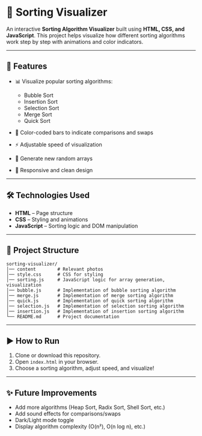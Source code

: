 # 🔢 Sorting Visualizer

An interactive **Sorting Algorithm Visualizer** built using **HTML, CSS, and JavaScript**. This project helps visualize how different sorting algorithms work step by step with animations and color indicators.

---

## 🚀 Features

* 📊 Visualize popular sorting algorithms:

  * Bubble Sort
  * Insertion Sort
  * Selection Sort
  * Merge Sort
  * Quick Sort
* 🎨 Color-coded bars to indicate comparisons and swaps
* ⚡ Adjustable speed of visualization
* 🔀 Generate new random arrays
* 📱 Responsive and clean design

---

## 🛠️ Technologies Used

* **HTML** – Page structure
* **CSS** – Styling and animations
* **JavaScript** – Sorting logic and DOM manipulation

---

## 📂 Project Structure

```
sorting-visualizer/
│── content        # Relevant photos
│── style.css      # CSS for styling
│── sorting.js     # JavaScript logic for array generation, visualization
│── bubble.js      # Implementation of bubble sorting algorithm
│── merge.js       # Implementation of merge sorting algorithm
│── quick.js       # Implementation of quick sorting algorithm
│── selection.js   # Implementation of selection sorting algorithm
│── insertion.js   # Implementation of insertion sorting algorithm
└── README.md      # Project documentation
```

---

## ▶️ How to Run

1. Clone or download this repository.
2. Open `index.html` in your browser.
3. Choose a sorting algorithm, adjust speed, and visualize!

---

## ✨ Future Improvements

* Add more algorithms (Heap Sort, Radix Sort, Shell Sort, etc.)
* Add sound effects for comparisons/swaps
* Dark/Light mode toggle
* Display algorithm complexity (O(n²), O(n log n), etc.)
